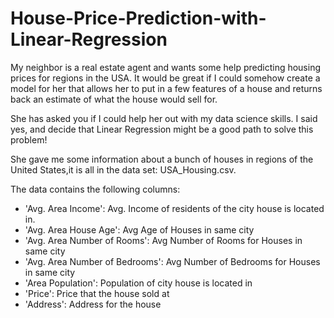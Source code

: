 # House-Price-Prediction-with-Linear-Regression
My neighbor is a real estate agent and wants some help predicting housing prices for regions in the USA. It would be great if I could somehow create a model for her that allows her to put in a few features of a house and returns back an estimate of what the house would sell for.

She has asked you if I could help her out with my data science skills. I said yes, and decide that Linear Regression might be a good path to solve this problem!

She gave me some information about a bunch of houses in regions of the United States,it is all in the data set: USA_Housing.csv.

The data contains the following columns:

* 'Avg. Area Income': Avg. Income of residents of the city house is located in.
* 'Avg. Area House Age': Avg Age of Houses in same city
* 'Avg. Area Number of Rooms': Avg Number of Rooms for Houses in same city
* 'Avg. Area Number of Bedrooms': Avg Number of Bedrooms for Houses in same city
* 'Area Population': Population of city house is located in
* 'Price': Price that the house sold at
* 'Address': Address for the house
